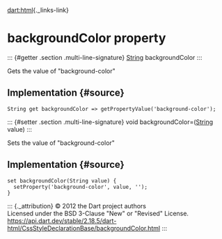 [dart:html](../../dart-html/dart-html-library){._links-link}

backgroundColor property
========================

::: {#getter .section .multi-line-signature}
[String](../../dart-core/string-class) backgroundColor
:::

Gets the value of \"background-color\"

Implementation {#source}
--------------

``` {.language-dart data-language="dart"}
String get backgroundColor => getPropertyValue('background-color');
```

::: {#setter .section .multi-line-signature}
void backgroundColor=([String](../../dart-core/string-class) value)
:::

Sets the value of \"background-color\"

Implementation {#source}
--------------

``` {.language-dart data-language="dart"}
set backgroundColor(String value) {
  setProperty('background-color', value, '');
}
```

::: {._attribution}
© 2012 the Dart project authors\
Licensed under the BSD 3-Clause \"New\" or \"Revised\" License.\
<https://api.dart.dev/stable/2.18.5/dart-html/CssStyleDeclarationBase/backgroundColor.html>
:::
